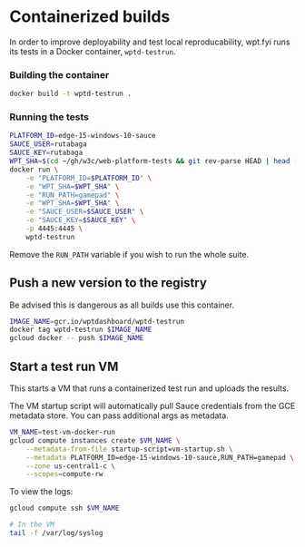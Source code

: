 # Containerized builds

In order to improve deployability and test local reproducability, wpt.fyi runs its tests in a Docker container, `wptd-testrun`.

### Building the container

```sh
docker build -t wptd-testrun .
```

### Running the tests

```sh
PLATFORM_ID=edge-15-windows-10-sauce
SAUCE_USER=rutabaga
SAUCE_KEY=rutabaga
WPT_SHA=$(cd ~/gh/w3c/web-platform-tests && git rev-parse HEAD | head -c 10)
docker run \
    -e "PLATFORM_ID=$PLATFORM_ID" \
    -e "WPT_SHA=$WPT_SHA" \
    -e "RUN_PATH=gamepad" \
    -e "WPT_SHA=$WPT_SHA" \
    -e "SAUCE_USER=$SAUCE_USER" \
    -e "SAUCE_KEY=$SAUCE_KEY" \
    -p 4445:4445 \
    wptd-testrun
```

Remove the `RUN_PATH` variable if you wish to run the whole suite.

## Push a new version to the registry

Be advised this is dangerous as all builds use this container.

```sh
IMAGE_NAME=gcr.io/wptdashboard/wptd-testrun
docker tag wptd-testrun $IMAGE_NAME
gcloud docker -- push $IMAGE_NAME
```

## Start a test run VM

This starts a VM that runs a containerized test run and uploads the results.

The VM startup script will automatically pull Sauce credentials from the GCE metadata store. You can pass additional args as metadata.

```sh
VM_NAME=test-vm-docker-run
gcloud compute instances create $VM_NAME \
    --metadata-from-file startup-script=vm-startup.sh \
    --metadata PLATFORM_ID=edge-15-windows-10-sauce,RUN_PATH=gamepad \
    --zone us-central1-c \
    --scopes=compute-rw
```

To view the logs:

```sh
gcloud compute ssh $VM_NAME

# In the VM
tail -f /var/log/syslog
```

